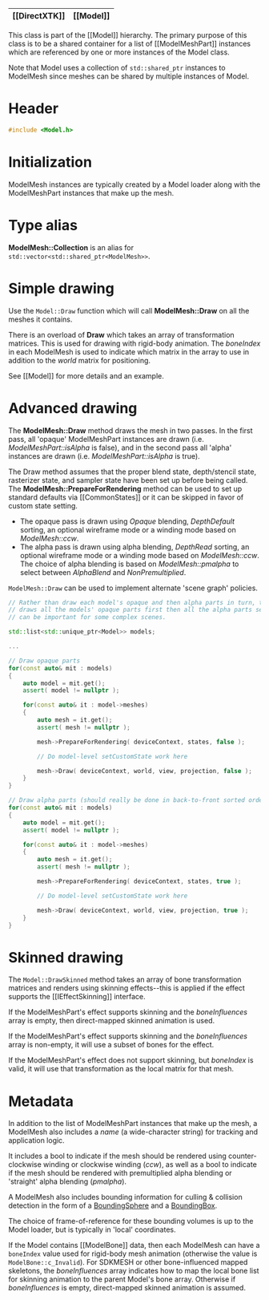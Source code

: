 |[[DirectXTK]]|[[Model]]|
|---|---|

This class is part of the [[Model]] hierarchy. The primary purpose of this class is to be a shared container for a list of [[ModelMeshPart]] instances which are referenced by one or more instances of the Model class.

Note that Model uses a collection of ``std::shared_ptr`` instances to ModelMesh since meshes can be shared by multiple instances of Model.

# Header
```cpp
#include <Model.h>
```

# Initialization
ModelMesh instances are typically created by a Model loader along with the ModelMeshPart instances that make up the mesh.

# Type alias

**ModelMesh::Collection** is an alias for ``std::vector<std::shared_ptr<ModelMesh>>``.

# Simple drawing
Use the ``Model::Draw`` function which will call **ModelMesh::Draw** on all the meshes it contains.

There is an overload of **Draw** which takes an array of transformation matrices. This is used for drawing with rigid-body animation. The *boneIndex* in each ModelMesh is used to indicate which matrix in the array to use in addition to the *world* matrix for positioning.

See [[Model]] for more details and an example.

# Advanced drawing
The **ModelMesh::Draw** method draws the mesh in two passes. In the first pass, all 'opaque' ModelMeshPart instances are drawn (i.e. _ModelMeshPart::isAlpha_ is false), and in the second pass all 'alpha' instances are drawn (i.e. _ModelMeshPart::isAlpha_ is true).

The Draw method assumes that the proper blend state, depth/stencil state, rasterizer state, and sampler state have been set up before being called. The **ModelMesh::PrepareForRendering** method can be used to set up standard defaults via [[CommonStates]] or it can be skipped in favor of custom state setting.

* The opaque pass is drawn using _Opaque_ blending, _DepthDefault_ sorting, an optional wireframe mode or a winding mode based on _ModelMesh::ccw_.
* The alpha pass is drawn using alpha blending, _DepthRead_ sorting, an optional wireframe mode or a winding mode based on _ModelMesh::ccw_. The choice of  alpha blending is based on _ModelMesh::pmalpha_ to select between _AlphaBlend_ and _NonPremultiplied_.

``ModelMesh::Draw`` can be used to implement alternate 'scene graph' policies.

```cpp
// Rather than draw each model's opaque and then alpha parts in turn, this version
// draws all the models' opaque parts first then all the alpha parts second which
// can be important for some complex scenes.

std::list<std::unique_ptr<Model>> models;

...

// Draw opaque parts
for(const auto& mit : models)
{
    auto model = mit.get();
    assert( model != nullptr );

    for(const auto& it : model->meshes)
    {
        auto mesh = it.get();
        assert( mesh != nullptr );

        mesh->PrepareForRendering( deviceContext, states, false );

        // Do model-level setCustomState work here

        mesh->Draw( deviceContext, world, view, projection, false );
    }
}

// Draw alpha parts (should really be done in back-to-front sorted order)
for(const auto& mit : models)
{
    auto model = mit.get();
    assert( model != nullptr );

    for(const auto& it : model->meshes)
    {
        auto mesh = it.get();
        assert( mesh != nullptr );

        mesh->PrepareForRendering( deviceContext, states, true );

        // Do model-level setCustomState work here

        mesh->Draw( deviceContext, world, view, projection, true );
    }
}
```

# Skinned drawing

The ``Model::DrawSkinned`` method takes an array of bone transformation matrices and renders using skinning effects--this is applied if the effect supports the [[IEffectSkinning]] interface.

If the ModelMeshPart's effect supports skinning and the *boneInfluences* array is empty, then direct-mapped skinned animation is used.

If the ModelMeshPart's effect supports skinning and the *boneInfluences* array is non-empty, it will use a subset of bones for the effect.

If the ModelMeshPart's effect does not support skinning, but *boneIndex* is valid, it will use that transformation as the local matrix for that mesh.

# Metadata
In addition to the list of ModelMeshPart instances that make up the mesh, a ModelMesh also includes a _name_ (a wide-character string) for tracking and application logic.

It includes a bool to indicate if the mesh should be rendered using counter-clockwise winding or clockwise winding (_ccw_), as well as a bool to indicate if the mesh should be rendered with premultiplied alpha blending or 'straight' alpha blending (_pmalpha_).

A ModelMesh also includes bounding information for culling & collision detection in the form of a [BoundingSphere](http://msdn.microsoft.com/en-us/library/windows/desktop/microsoft.directx_sdk.directxcollision.boundingsphere.aspx) and a [BoundingBox](https://docs.microsoft.com/en-us/windows/desktop/api/directxcollision/ns-directxcollision-boundingbox).

The choice of frame-of-reference for these bounding volumes is up to the Model loader, but is typically in 'local' coordinates.

If the Model contains [[ModelBone]] data, then each ModelMesh can have a ``boneIndex`` value used for rigid-body mesh animation (otherwise the value is ``ModelBone::c_Invalid``). For SDKMESH or other bone-influenced mapped skeletons, the *boneInfluences* array indicates how to map the local bone list for skinning animation to the parent Model's bone array. Otherwise if *boneInfluences* is empty, direct-mapped skinned animation is assumed.
